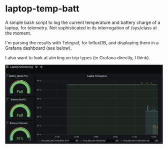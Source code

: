 # laptop-temp-batt

A simple bash script to log the current temperature and battery charge of a laptop, for telemetry. Not sophisticated in its interrogation of /sys/class at the moment.

I'm parsing the results with Telegraf, for InfluxDB, and displaying them in a Grafana dashboard (see below).

I also want to look at alerting on trip types (in Grafana directly, I think).

![Grafana dashboard screenshot](./images/screenshot.png)
